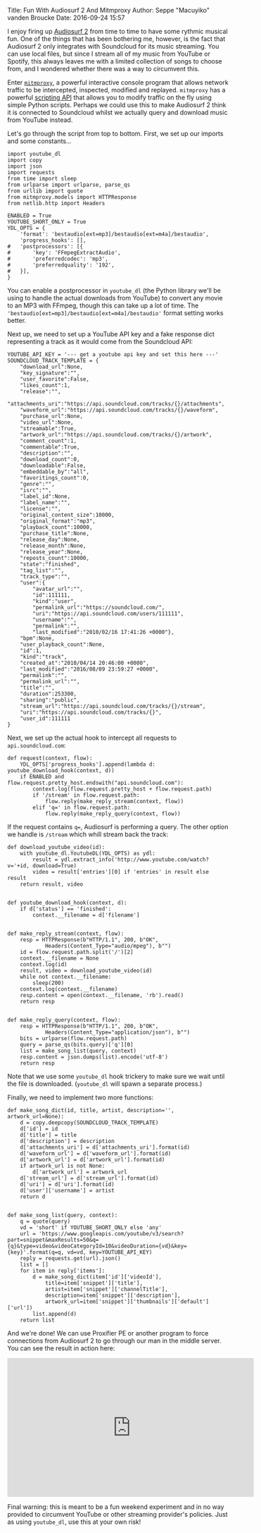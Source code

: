 Title: Fun With Audiosurf 2 And Mitmproxy
Author: Seppe "Macuyiko" vanden Broucke
Date: 2016-09-24 15:57

I enjoy firing up [Audiosurf 2](http://audiosurf2.com/) from time to time to have some rythmic musical fun. One of the things that has been bothering me, however, is the fact that Audiosurf 2 only integrates with Soundcloud for its music streaming. You can use local files, but since I stream all of my music from YouTube or Spotify, this always leaves me with a limited collection of songs to choose from, and I wondered whether there was a way to circumvent this.

Enter [`mitmproxy`](https://mitmproxy.org/), a powerful interactive console program that allows network traffic to be intercepted, inspected, modified and replayed. `mitmproxy` has a powerful [scripting API](http://docs.mitmproxy.org/en/stable/scripting/inlinescripts.html) that allows you to modify traffic on the fly using simple Python scripts. Perhaps we could use this to make Audiosurf 2 think it is connected to Soundcloud whilst we actually query and download music from YouTube instead.

Let's go through the script from top to bottom. First, we set up our imports and some constants...

	import youtube_dl
	import copy
	import json
	import requests
	from time import sleep
	from urlparse import urlparse, parse_qs
	from urllib import quote
	from mitmproxy.models import HTTPResponse
	from netlib.http import Headers

	ENABLED = True
	YOUTUBE_SHORT_ONLY = True
	YDL_OPTS = {
		'format': 'bestaudio[ext=mp3]/bestaudio[ext=m4a]/bestaudio',
		'progress_hooks': [],
	#	'postprocessors': [{
	#		'key': 'FFmpegExtractAudio',
	#		'preferredcodec': 'mp3',
	#		'preferredquality': '192',
	#	}],
	}

You can enable a postprocessor in `youtube_dl` (the Python library we'll be using to handle the actual downloads from YouTube) to convert any movie to an MP3 with FFmpeg, though this can take up a lot of time. The `'bestaudio[ext=mp3]/bestaudio[ext=m4a]/bestaudio'` format setting works better.

Next up, we need to set up a YouTube API key and a fake response dict representing a track as it would come from the Soundcloud API:

	YOUTUBE_API_KEY = '--- get a youtube api key and set this here ---'
	SOUNDCLOUD_TRACK_TEMPLATE = {
		"download_url":None,
		"key_signature":"",
		"user_favorite":False,
		"likes_count":1,
		"release":"",
		"attachments_uri":"https://api.soundcloud.com/tracks/{}/attachments",
		"waveform_url":"https://api.soundcloud.com/tracks/{}/waveform",
		"purchase_url":None,
		"video_url":None,
		"streamable":True,
		"artwork_url":"https://api.soundcloud.com/tracks/{}/artwork",
		"comment_count":1,
		"commentable":True,
		"description":"",
		"download_count":0,
		"downloadable":False,
		"embeddable_by":"all",
		"favoritings_count":0,
		"genre":"",
		"isrc":"",
		"label_id":None,
		"label_name":"",
		"license":"",
		"original_content_size":10000,
		"original_format":"mp3",
		"playback_count":10000,
		"purchase_title":None,
		"release_day":None,
		"release_month":None,
		"release_year":None,
		"reposts_count":10000,
		"state":"finished",
		"tag_list":"",
		"track_type":"",
		"user":{
			"avatar_url":"",
			"id":111111,
			"kind":"user",
			"permalink_url":"https://soundcloud.com/",
			"uri":"https://api.soundcloud.com/users/111111",
			"username":"",
			"permalink":"",
			"last_modified":"2010/02/16 17:41:26 +0000"},
		"bpm":None,
		"user_playback_count":None,
		"id":1,
		"kind":"track",
		"created_at":"2010/04/14 20:46:00 +0000",
		"last_modified":"2016/08/09 23:59:27 +0000",
		"permalink":"",
		"permalink_url":"",
		"title":"",
		"duration":253300,
		"sharing":"public",
		"stream_url":"https://api.soundcloud.com/tracks/{}/stream",
		"uri":"https://api.soundcloud.com/tracks/{}",
		"user_id":111111
	}

Next, we set up the actual hook to intercept all requests to `api.soundcloud.com`:

	def request(context, flow):
		YDL_OPTS['progress_hooks'].append(lambda d: youtube_download_hook(context, d))
		if ENABLED and flow.request.pretty_host.endswith("api.soundcloud.com"):
			context.log(flow.request.pretty_host + flow.request.path)
			if '/stream' in flow.request.path:
				flow.reply(make_reply_stream(context, flow))
			elif 'q=' in flow.request.path:
				flow.reply(make_reply_query(context, flow))

If the request contains `q=`, Audiosurf is performing a query. The other option we handle is `/stream` which whill stream back the track:

	def download_youtube_video(id):
		with youtube_dl.YoutubeDL(YDL_OPTS) as ydl:
			result = ydl.extract_info('http://www.youtube.com/watch?v='+id, download=True)
			video = result['entries'][0] if 'entries' in result else result
		return result, video


	def youtube_download_hook(context, d):
		if d['status'] == 'finished':
			context.__filename = d['filename']


	def make_reply_stream(context, flow):
		resp = HTTPResponse(b"HTTP/1.1", 200, b"OK",
				Headers(Content_Type="audio/mpeg"), b"")
		id = flow.request.path.split('/')[2]
		context.__filename = None
		context.log(id)
		result, video = download_youtube_video(id)
		while not context.__filename:
			sleep(200)
		context.log(context.__filename)
		resp.content = open(context.__filename, 'rb').read()
		return resp


	def make_reply_query(context, flow):
		resp = HTTPResponse(b"HTTP/1.1", 200, b"OK",
				Headers(Content_Type="application/json"), b"")
		bits = urlparse(flow.request.path)
		query = parse_qs(bits.query)['q'][0]
		list = make_song_list(query, context)
		resp.content = json.dumps(list).encode('utf-8')
		return resp

Note that we use some `youtube_dl` hook trickery to make sure we wait until the file is downloaded. (`youtube_dl` will spawn a separate process.)

Finally, we need to implement two more functions:


	def make_song_dict(id, title, artist, description='', artwork_url=None):
		d = copy.deepcopy(SOUNDCLOUD_TRACK_TEMPLATE)
		d['id'] = id
		d['title'] = title
		d['description'] = description
		d['attachments_uri'] = d['attachments_uri'].format(id)
		d['waveform_url'] = d['waveform_url'].format(id)
		d['artwork_url'] = d['artwork_url'].format(id)
		if artwork_url is not None:
			d['artwork_url'] = artwork_url
		d['stream_url'] = d['stream_url'].format(id)
		d['uri'] = d['uri'].format(id)
		d['user']['username'] = artist
		return d


	def make_song_list(query, context):
		q = quote(query)
		vd = 'short' if YOUTUBE_SHORT_ONLY else 'any'
		url = 'https://www.googleapis.com/youtube/v3/search?part=snippet&maxResults=50&q={q}&type=video&videoCategoryId=10&videoDuration={vd}&key={key}'.format(q=q, vd=vd, key=YOUTUBE_API_KEY)
		reply = requests.get(url).json()
		list = []
		for item in reply['items']:
			d = make_song_dict(item['id']['videoId'],
				title=item['snippet']['title'],
				artist=item['snippet']['channelTitle'],
				description=item['snippet']['description'],
				artwork_url=item['snippet']['thumbnails']['default']['url'])
			list.append(d)
		return list

And we're done! We can use Proxifier PE or another program to force connections from Audiosurf 2 to go through our man in the middle server. You can see the result in action here:

<iframe width="560" height="315" src="https://www.youtube.com/embed/K3LDeERn9Jw" frameborder="0" allowfullscreen></iframe>

Final warning: this is meant to be a fun weekend experiment and in no way provided to circumvent YouTube or other streaming provider's policies. Just as using `youtube_dl`, use this at your own risk!
